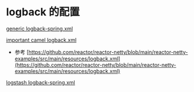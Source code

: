 # logback 的配置

[generic logback-spring.xml](application/generic/src/main/resources/logback-spring.xml)


[important camel logback.xml](application/middleware/camel/camel-boot/src/main/resources/logback.xml)
- 参考 [https://github.com/reactor/reactor-netty/blob/main/reactor-netty-examples/src/main/resources/logback.xml](https://github.com/reactor/reactor-netty/blob/main/reactor-netty-examples/src/main/resources/logback.xml)


[logstash logback-spring.xml](application/middleware/elastic/boot-logstash/src/main/resources/logback-spring.xml)





